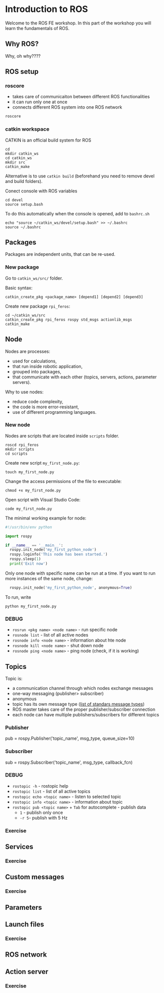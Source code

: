 # Introduction to ROS

Welcome to the ROS FE workshop. In this part of the workshop you will learn the fundamentals of ROS.

## Why ROS?

Why, oh why????

## ROS setup

### roscore
- takes care of communicaiton between different ROS functionalities
- it can run only one at once
- connects different ROS system into one ROS network

```python
roscore
```

### catkin workspace

CATKIN is an official build system for ROS

```
cd
mkdir catkin_ws
cd catkin_ws
mkdir src
catkin_make
```

Alternative is to use `catkin build` (beforehand you need to remove devel and build folders).

Conect console with ROS variables
```
cd devel
source setup.bash
```

To do this automatically when the console is opened, add to `bashrc.sh`
```
echo "source ~/catkin_ws/devel/setup.bash" >> ~/.bashrc
source ~/.bashrc
```

## Packages

Packages are independent units, that can be re-used.

### New package

Go to `catkin_ws/src/` folder.

Basic syntax:
```
catkin_create_pkg <package_name> [depend1] [depend2] [depend3]
```

Create new package `rpi_feros`:

```
cd ~/catkin_ws/src
catkin_create_pkg rpi_feros rospy std_msgs actionlib_msgs
catkin_make
```

## Node
Nodes are processes:
- used for calculations,
- that run inside robotic application,
- grouped into packages,
- that communicate with each other (topics, servers, actions, parameter servers). 

Why to use nodes:
- reduce code complexity,
- the code is more error-resistant,
- use of different programming languages.

### New node

Nodes are scripts that are located inside `scripts` folder.
```
roscd rpi_feros
mkdir scripts
cd scripts
```
Create new script `my_first_node.py`:
```
touch my_first_node.py
```

Change the access permissions of the file to executable:
```
chmod +x my_first_node.py
```

Open script with Visual Studio Code:
```
code my_first_node.py
```

The minimal working example for node:

```python linenums="1"
#!/usr/bin/env python

import rospy

if __name__ == '__main__':
  rospy.init_node('my_first_python_node')
  rospy.loginfo('This node has been started.')
  rospy.sleep(1)
  print('Exit now')
```
Only one node with specific name can be run at a time. If you want to run more instances of the same node, change:
```python linenums="6"
  rospy.init_node('my_first_python_node', anonymous=True)
```

To run, write
```
python my_first_node.py
```

### DEBUG

- `rosrun <pkg name> <node name>` - run specific node
- `rosnode list` - list of all active nodes
- `rosnode info <node name>` - information about hte node
- `rosnode kill <node name>` - shut down node
- `rosnode ping <node name>` - ping node (check, if it is working)


## Topics

Topic is:
- a communication channel through which nodes exchange messages
- one-way messaging (publisher> subscriber)
- anonymous
- topic has its own message type ([list of standars message types](http://wiki.ros.org/std_msgs))
- ROS master takes care of the proper publisher/subscriber connection
- each node can have multiple publishers/subscribers for different topics

### Publisher

pub = rospy.Publisher('topic_name', msg_type, queue_size=10)

### Subscriber

sub = rospy.Subscriber('topic_name', msg_type, callback_fcn)

### DEBUG

- `rostopic -h` - rostopic help
- `rostopic list` - list of all active topics
- `rostopic echo <topic name>` - listen to selected topic
- `rostopic info <topic name>` - information about topic
- `rostopic pub <topic name>` + `Tab` for autocomplete - publish data
  - `1` - publish only once
  - `-r 5`- publish with 5 Hz



### Exercise

## Services

### Exercise

## Custom messages

### Exercise

## Parameters

## Launch files

### Exercise

## ROS network

## Action server

### Exercise

